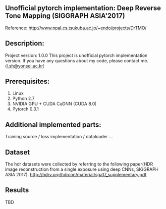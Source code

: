 ## Unofficial pytorch implementation: Deep Reverse Tone Mapping (SIGGRAPH ASIA'2017)

Reference: http://www.npal.cs.tsukuba.ac.jp/~endo/projects/DrTMO/

## Description:
Project version: 1.0.0
This project is unofficial pytorch implementation version. If you have any questions about my code, please contact me.(l.sh@yonsei.ac.kr)

## Prerequisites:
1. Linux
2. Python 2.7
3. NVIDIA GPU + CUDA CuDNN (CUDA 8.0)
4. Pytorch 0.3.1


## Additional implemented parts:

Training source / loss implementation / dataloader ... 

## Dataset
The hdr datasets were collected by referring to the following paper(HDR image reconstruction from a single exposure using deep CNNs, SIGGRAPH ASIA 2017).
http://hdrv.org/hdrcnn/material/sga17_supplementary.pdf

## Results
TBD
